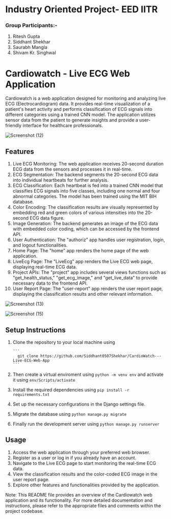 # Industry Oriented Project- EED IITR
### Group Participants:-
1. Ritesh Gupta
2. Siddhant Shekhar
3. Saurabh Mangla
4. Shivam Kr. Singhwal

# Cardiowatch - Live ECG Web Application
Cardiowatch is a web application designed for monitoring and analyzing live ECG (Electrocardiogram) data. It provides real-time visualization of a patient's heart activity and performs classification of ECG signals into different categories using a trained CNN model. The application utilizes sensor data from the patient to generate insights and provide a user-friendly interface for healthcare professionals.

![Screenshot (12)](https://github.com/Siddhant0507Shekhar/CardioWatch---Live-ECG-Web-App/assets/122518146/cbac12f2-a17b-4728-918e-488d2c10f2ca)

## Features
1. Live ECG Monitoring: The web application receives 20-second duration ECG data from the sensors and processes it in real-time.
2. ECG Segmentation: The backend segments the 20-second ECG data into individual heartbeats for further analysis.
3. ECG Classification: Each heartbeat is fed into a trained CNN model that classifies ECG signals into five classes, including one normal and four abnormal categories. The model has been trained using the MIT BIH database.
4. Color Encoding: The classification results are visually represented by embedding red and green colors of various intensities into the 20-second ECG data figure.
5. Image Generation: The backend generates an image of the ECG data with embedded color coding, which can be accessed by the frontend API.
6. User Authentication:  The "authoriz" app handles user registration, login, and logout functionalities.
7. Home Page: The "home" app renders the home page of the web application.
8. LiveEcg Page: The "LiveEcg" app renders the Live ECG web page, displaying real-time ECG data.
9. Project APIs: The "project" app includes several views functions such as "get_health_status," "get_ecg_image," and "get_live_data" to provide necessary data to the frontend API.
10. User Report Page: The "user-report" app renders the user report page, displaying the classification results and other relevant information.

![Screenshot (13)](https://github.com/Siddhant0507Shekhar/CardioWatch---Live-ECG-Web-App/assets/122518146/caefe952-6dca-4e44-b4f5-72e1a58b7422)

![Screenshot (15)](https://github.com/Siddhant0507Shekhar/CardioWatch---Live-ECG-Web-App/assets/122518146/190dc85a-829f-45ff-8368-953ba1eb5497)

## Setup Instructions
1. Clone the repository to your local machine using
   
       ```
         git clone https://github.com/Siddhant0507Shekhar/CardioWatch---Live-ECG-Web-App
       ```
3. Then create a virtual enviroment using ```python -m venv env``` and activate it using ```env/Scripts/activate``` 
4. Install the required dependencies using ```pip install -r requirements.txt```
5. Set up the necessary configurations in the Django settings file.
6. Migrate the database using ```python manage.py migrate```
7. Finally run the development server using ```python manage.py runserver```
 
## Usage
1. Access the web application through your preferred web browser.
2. Register as a user or log in if you already have an account.
3. Navigate to the Live ECG page to start monitoring the real-time ECG data.
4. View the classification results and the color-coded ECG image in the user report page.
5. Explore other features and functionalities provided by the application.


Note: This README file provides an overview of the Cardiowatch web application and its functionality. For more detailed documentation and instructions, please refer to the appropriate files and comments within the project codebase.
